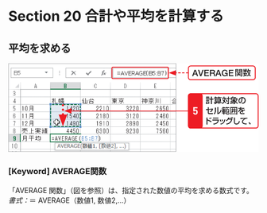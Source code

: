# Section 20 合計や平均を計算する

## 平均を求める

![](002.png)

### [Keyword] AVERAGE関数

「AVERAGE 関数」（図を参照）は、指定された数値の平均を求める数式です。  
<em>書式：</em>＝ AVERAGE（数値1, 数値2,…）  